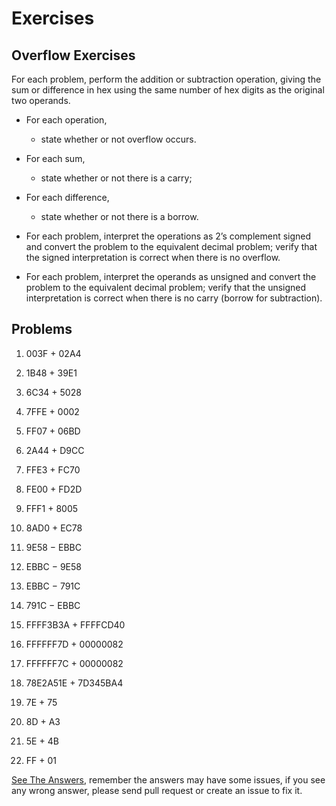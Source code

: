 # Exercises

## Overflow Exercises

For each problem, perform the addition or subtraction operation, giving the sum or difference in hex using the same number of hex digits as the original two operands. 

* For each operation,
    * state whether or not overflow occurs. 
* For each sum, 
    * state whether or not there is a carry; 
* For each difference,
    * state whether or not there is a borrow. 
    
* For each problem, interpret the operations as 2’s complement signed and convert the problem to the equivalent decimal problem; verify that the signed interpretation is correct when there is no overflow. 
* For each problem, interpret the operands as unsigned and convert the problem to the equivalent decimal problem; verify that the unsigned interpretation is correct when there is no carry (borrow for subtraction).

Problems
--
1. 003F + 02A4

2. 1B48 + 39E1

3. 6C34 + 5028

4. 7FFE + 0002

5. FF07 + 06BD

6. 2A44 + D9CC

7. FFE3 + FC70

8. FE00 + FD2D

9. FFF1 + 8005

10. 8AD0 + EC78

11. 9E58 − EBBC

12. EBBC − 9E58

13. EBBC − 791C

14. 791C − EBBC

15. FFFF3B3A + FFFFCD40

16. FFFFFF7D + 00000082

17. FFFFFF7C + 00000082

18. 78E2A51E + 7D345BA4

19. 7E + 75

20. 8D + A3

21. 5E + 4B

22. FF + 01

[See The Answers](Answers.md), remember the answers may have some issues, if you see any wrong answer, please send pull request or create an issue to fix it.